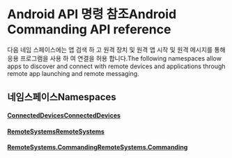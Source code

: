 # <a name="android-commanding-api-reference"></a><span data-ttu-id="86610-101">Android API 명령 참조</span><span class="sxs-lookup"><span data-stu-id="86610-101">Android Commanding API reference</span></span>

<span data-ttu-id="86610-102">다음 네임 스페이스에는 앱 검색 하 고 원격 장치 및 원격 앱 시작 및 원격 메시지를 통해 응용 프로그램을 사용 하 여 연결을 허용 합니다.</span><span class="sxs-lookup"><span data-stu-id="86610-102">The following namespaces allow apps to discover and connect with remote devices and applications through remote app launching and remote messaging.</span></span>

## <a name="namespaces"></a><span data-ttu-id="86610-103">네임스페이스</span><span class="sxs-lookup"><span data-stu-id="86610-103">Namespaces</span></span>

#### <a name="connecteddeviceshttpsdocsmicrosoftcomjavaapicommicrosoftconnecteddevices"></a>[<span data-ttu-id="86610-104">ConnectedDevices</span><span class="sxs-lookup"><span data-stu-id="86610-104">ConnectedDevices</span></span>](https://docs.microsoft.com/java/api/com.microsoft.connecteddevices)
#### <a name="remotesystemshttpsdocsmicrosoftcomjavaapicommicrosoftconnecteddevicesremotesystems"></a>[<span data-ttu-id="86610-105">RemoteSystems</span><span class="sxs-lookup"><span data-stu-id="86610-105">RemoteSystems</span></span>](https://docs.microsoft.com/java/api/com.microsoft.connecteddevices.remotesystems)
#### <a name="remotesystemscommandinghttpsdocsmicrosoftcomjavaapicommicrosoftconnecteddevicesremotesystemscommanding"></a>[<span data-ttu-id="86610-106">RemoteSystems.Commanding</span><span class="sxs-lookup"><span data-stu-id="86610-106">RemoteSystems.Commanding</span></span>](https://docs.microsoft.com/java/api/com.microsoft.connecteddevices.remotesystems.commanding)